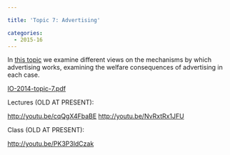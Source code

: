 ```yaml
---

title: 'Topic 7: Advertising'

categories:
  - 2015-16
---
```

In <a href="http://www.tholden.org/wp-content/uploads/2014/12/IO-2014-topic-7.pdf">this topic</a> we examine different views on the mechanisms by which advertising works, examining the welfare consequences of advertising in each case.

<div class="PDFcontainer">
<div class="PDFelement"><object data="http://www.tholden.org/wp-content/uploads/2014/12/IO-2014-topic-7.pdf" type="application/pdf" width="100%" height="100%"><a href="http://www.tholden.org/wp-content/uploads/2014/12/IO-2014-topic-7.pdf">IO-2014-topic-7.pdf</a></object></div>
</div>

Lectures (OLD AT PRESENT):

http://youtu.be/cqQgX4FbaBE
http://youtu.be/NvRxtRx1JFU

Class (OLD AT PRESENT):

http://youtu.be/PK3P3ldCzak